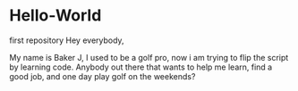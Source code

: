 # Hello-World
first repository 
Hey everybody,

My name is Baker J, I used to be a golf pro, now i am trying to flip the script by learning code.  Anybody out there that wants to help me learn, find a good job, and one day play golf on the weekends?
